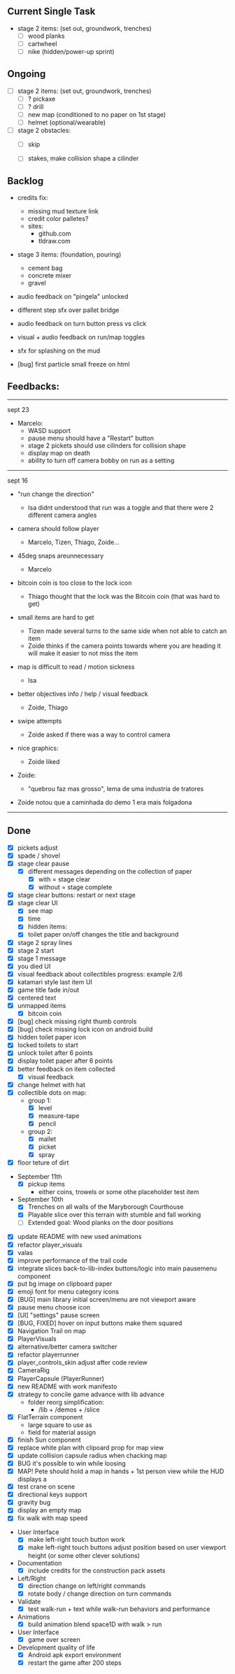 ## Current Single Task
- stage 2 items: (set out, groundwork, trenches)
    - [ ] wood planks
    - [ ] cartwheel
    - [ ] nike (hidden/power-up sprint)

## Ongoing

- [ ] stage 2 items: (set out, groundwork, trenches)
    - [ ] ? pickaxe
    - [ ] ? drill
    - [ ] new map (conditioned to no paper on 1st stage)
    - [ ] helmet (optional/wearable)

- [ ] stage 2 obstacles:
    - [ ] skip
    - [ ] stakes, make collision shape a cilinder


## Backlog

- credits fix:
    - missing mud texture link
    - credit color palletes?
    - sites: 
        - github.com
        - tldraw.com

- stage 3 items: (foundation, pouring)
    - cement bag
    - concrete mixer
    - gravel

    
- audio feedback on "pingela" unlocked
- different step sfx over pallet bridge
- audio feedback on turn button press vs click
- visual + audio feedback on run/map toggles
- sfx for splashing on the mud
- [bug] first particle small freeze on html


## Feedbacks:


---------------------------------------------------------------------------------------------------

sept 23

- Marcelo:
    - WASD support
    - pause menu should have a "Restart" button 
    - stage 2 pickets should use cilinders for collision shape
    - display map on death
    - ability to turn off camera bobby on run as a setting

---------------------------------------------------------------------------------------------------

sept 16

- "run change the direction"
    - Isa didnt understood that run was a toggle and that there were 2 different camera angles

- camera should follow player
    - Marcelo, Tizen, Thiago, Zoide...

- 45deg snaps areunnecessary
    - Marcelo

- bitcoin coin is too close to the lock icon
    - Thiago thought that the lock was the Bitcoin coin (that was hard to get)

- small items are hard to get
    - Tizen made several turns to the same side when not able to catch an item
    - Zoide thinks if the camera points towards where you are heading it will make it easier to not miss the item
    
- map is difficult to read / motion sickness
    - Isa

- better objectives info / help / visual feedback
    - Zoide, Thiago

- swipe attempts
    - Zoide asked if there was a way to control camera

- nice graphics:
    - Zoide liked
- Zoide:
    - "quebrou faz mas grosso", lema de uma industria de tratores

- Zoide notou que a caminhada do demo 1 era mais folgadona
--------------------------------------------------------------------------------------------------


## Done
- [x] pickets adjust
- [x] spade / shovel
- [x] stage clear pause
  - [x] different messages depending on the collection of paper
    - [x] with = stage clear
    - [x] without = stage complete
- [x] stage clear buttons: restart or next stage
- [x] stage clear UI
    - [x] see map
    - [x] time
    - [x] hidden items:
    - [x] toilet paper on/off changes the title and background
- [x] stage 2 spray lines
- [x] stage 2 start
- [x] stage 1 message
- [x] you died UI
- [x] visual feedback about collectibles progress: example 2/6
- [x] katamari style last item UI
- [x] game title fade in/out
- [x] centered text
- [x] unmapped items
    - [x] bitcoin coin
- [x] [bug] check missing right thumb controls
- [x] [bug] check missing lock icon on android build
- [x] hidden toilet paper icon  
- [x] locked toilets to start
- [x] unlock toilet after 6 points
- [x] display toilet paper after 6 points
- [x] better feedback on item collected
    - [x] visual feedback
- [x] change helmet with hat
- [x] collectible dots on map:
    - group 1: 
        - [x] level
        - [x] measure-tape
        - [x] pencil
    - group 2:
        - [x] mallet
        - [x] picket
        - [x] spray
- [x] floor teture of dirt
- September 11th
    - [x] pickup items
        - either coins, trowels or some othe placeholder test item
- September 10th
    - [x] Trenches on all walls of the Maryborough Courthouse
    - [x] Playable slice over this terrain with stumble and fall working
    - [ ] Extended goal: Wood planks on the door positions

- [x] update README with new used animations
- [x] refactor player_visuals
- [x] valas
- [x] improve performance of the trail code
- [x] integrate slices back-to-lib-index buttons/logic into main pausemenu component
- [x] put bg image on clipboard paper
- [x] emoji font for menu category icons
- [x] [BUG] main library initial screen/menu are not viewport aware 
- [x] pause menu choose icon
- [x] [UI] "settings" pause screen
- [x] [BUG, FIXED] hover on input buttons make them squared
- [x] Navigation Trail on map
- [x] PlayerVisuals
- [x] alternative/better camera switcher
- [x] refactor playerrunner
- [x] player_controls_skin adjust after code review
- [x] CameraRig
- [x] PlayerCapsule (PlayerRunner)
- [x] new README with work manifesto
- [x] strategy to concile game advance with lib advance
    - folder reorg simplification:
        - /lib + /demos + /slice
- [x] FlatTerrain component
    - large square to use as 
    - field for material assign
- [x] finish Sun component
- [x] replace white plan with clipoard prop for map view
- [x] update collision capsule radius when chacking map
- [x] BUG it's possible to win while loosing
- [x] MAP! Pete should hold a map in hands + 1st person view while the HUD displays a 
- [x] test crane on scene
- [x] directional keys support
- [x] gravity bug
- [x] display an empty map
- [x] fix walk with map speed
- User Interface
    - [x] make left-right touch button work
    - [x] make left-right touch buttons adjust position based on user viewport height (or some other clever solutions)
- Documentation
    - [x] include credits for the construction pack assets
- Left/Right
    - [x] direction change on left/right commands
    - [x] rotate body / change direction on turn commands
- Validate
   - [x] test walk-run + text while walk-run behaviors and performance
- Animations
    - [x] build animation blend space1D with walk > run
- User Interface
    - [x] game over screen
- Development quality of life    
    - [x] Android apk export environment
    - [x] restart the game after 200 steps
